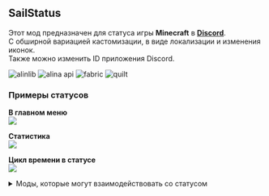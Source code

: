 ## SailStatus
Этот мод предназначен для статуса игры **Minecraft** в **[Discord](https://discord.com/company)**.<br>
С обширной вариацией кастомизации, в виде локализации и изменения иконок.<br>
Также можно изменить ID приложения Discord.

![alinlib](https://wf.kelcu.ru/budge/alinlib/requires/cozy_vector.svg)
![alina api](https://wf.kelcu.ru/budge/alina%20api/cozy_vector.svg)
![fabric](https://cdn.jsdelivr.net/npm/@intergrav/devins-badges@3/assets/cozy/supported/fabric_vector.svg)
![quilt](https://cdn.jsdelivr.net/npm/@intergrav/devins-badges@3/assets/cozy/supported/quilt_vector.svg)

### Примеры статусов
**В главном меню**<br>
<img src="https://wf.kelcu.ru/mods/simplystatus/menu.png?"><br>

**Статистика**<br>
<img src="https://wf.kelcu.ru/mods/simplystatus/state.png?"><br>

**Цикл времени в статусе**<br>
<img src="https://wf.kelcu.ru/mods/simplystatus/item.png?"><br>

<details>
<summary>Моды, которые могут взаимодействовать со статусом</summary>

- ReplayMod
- Flashback
- WaterPlayer
- Voice
    - PlasmoVoice
    - Simple Voice Chat

</details>